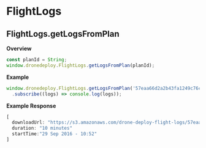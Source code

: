 # FlightLogs

## FlightLogs.getLogsFromPlan

**Overview**
```javascript
const planId = String;
window.dronedeploy.FlightLogs.getLogsFromPlan(planId);
```

**Example**

```javascript
window.dronedeploy.FlightLogs.getLogsFromPlan('57eaa66d2a2b43fa1249c76c')
  .subscribe((logs) => console.log(logs));
```

**Example Response**
```javascript
[
  downloadUrl: "https://s3.amazonaws.com/drone-deploy-flight-logs/57eaa66d2a2b43fa1249c76c/57eaa66d2a2b43fa1249c76c-09-29-105201-197_2016-09-29-110228-607.log"
  duration: "10 minutes"
  startTime:"29 Sep 2016 - 10:52"
]
```